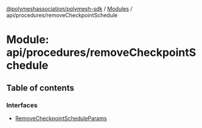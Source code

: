 [@polymeshassociation/polymesh-sdk](../README.md) / [Modules](../modules.md) / api/procedures/removeCheckpointSchedule

# Module: api/procedures/removeCheckpointSchedule

## Table of contents

### Interfaces

- [RemoveCheckpointScheduleParams](../interfaces/api_procedures_removeCheckpointSchedule.RemoveCheckpointScheduleParams.md)
